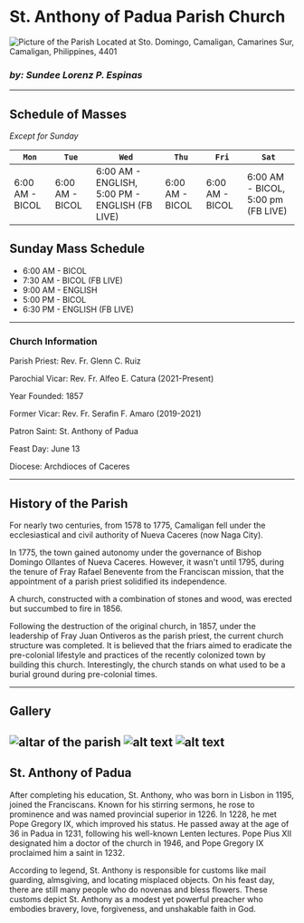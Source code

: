 
# St. Anthony of Padua Parish Church

![Picture of the Parish](https://scontent.fmnl4-5.fna.fbcdn.net/v/t1.6435-9/28870001_1437627609698719_7615148320578600960_n.jpg?_nc_cat=103&ccb=1-7&_nc_sid=7f8c78&_nc_ohc=wF4YoyTq9nIAX9KeasA&_nc_ht=scontent.fmnl4-5.fna&oh=00_AfClghUFoRfAWTDfkk_XxdssaZu_HNn2_Sf_Yf1XTtk49A&oe=65E436EF)
Located at Sto. Domingo, Camaligan, Camarines Sur, Camaligan, Philippines, 4401

### *by: Sundee Lorenz P. Espinas*
---
## Schedule of Masses
*Except for Sunday*

|`Mon`|`Tue`|`Wed`|`Thu`|`Fri`|`Sat`|
| --- | --- | --- | --- | --- | --- |
| 6:00 AM - BICOL | 6:00 AM - BICOL |  6:00 AM - ENGLISH, 5:00 PM - ENGLISH (FB LIVE) | 6:00 AM - BICOL | 6:00 AM - BICOL | 6:00 AM - BICOL, 5:00 pm (FB LIVE) |

## Sunday Mass Schedule
- 6:00 AM - BICOL
- 7:30 AM - BICOL (FB LIVE)
- 9:00 AM - ENGLISH
- 5:00 PM - BICOL
- 6:30 PM - ENGLISH (FB LIVE)

---

### Church Information
Parish Priest: Rev. Fr. Glenn C. Ruiz

Parochial Vicar: Rev. Fr. Alfeo E. Catura (2021-Present)

Year Founded: 1857

Former Vicar: Rev. Fr. Serafin F. Amaro (2019-2021)

Patron Saint: St. Anthony of Padua

Feast Day: June 13

Diocese: Archdioces of Caceres

---

## History of the Parish
For nearly two centuries, from 1578 to 1775, Camaligan fell under the ecclesiastical and civil authority of Nueva Caceres (now Naga City).

In 1775, the town gained autonomy under the governance of Bishop Domingo Ollantes of Nueva Caceres. However, it wasn't until 1795, during the tenure of Fray Rafael Benevente from the Franciscan mission, that the appointment of a parish priest solidified its independence.

A church, constructed with a combination of stones and wood, was erected but succumbed to fire in 1856.

Following the destruction of the original church, in 1857, under the leadership of Fray Juan Ontiveros as the parish priest, the current church structure was completed. It is believed that the friars aimed to eradicate the pre-colonial lifestyle and practices of the recently colonized town by building this church. Interestingly, the church stands on what used to be a burial ground during pre-colonial times.

--- 

## Gallery

![altar of the parish](https://upload.wikimedia.org/wikipedia/commons/thumb/3/33/Camaligan_Church_altar_detail.jpg/602px-Camaligan_Church_altar_detail.jpg)
![alt text](https://upload.wikimedia.org/wikipedia/commons/thumb/0/09/Church_of_Camaligan%2C_Camarines_Sur.jpg/813px-Church_of_Camaligan%2C_Camarines_Sur.jpg)
![alt text](https://scontent.fmnl4-5.fna.fbcdn.net/v/t1.6435-9/28795276_1437627999698680_8622205382829277184_n.jpg?_nc_cat=111&ccb=1-7&_nc_sid=7f8c78&_nc_ohc=CmeojpLZ5wAAX-XN3Gk&_nc_ht=scontent.fmnl4-5.fna&oh=00_AfAQLoGHH-_2F1x8BtwqKzEUsbRq08lwwVwBFjruUQKIYQ&oe=65E45B9B)
---

## St. Anthony of Padua

After completing his education, St. Anthony, who was born in Lisbon in 1195, joined the Franciscans. Known for his stirring sermons, he rose to prominence and was named provincial superior in 1226. In 1228, he met Pope Gregory IX, which improved his status. He passed away at the age of 36 in Padua in 1231, following his well-known Lenten lectures. Pope Pius XII designated him a doctor of the church in 1946, and Pope Gregory IX proclaimed him a saint in 1232.

According to legend, St. Anthony is responsible for customs like mail guarding, almsgiving, and locating misplaced objects. On his feast day, there are still many people who do novenas and bless flowers. These customs depict St. Anthony as a modest yet powerful preacher who embodies bravery, love, forgiveness, and unshakable faith in God.
